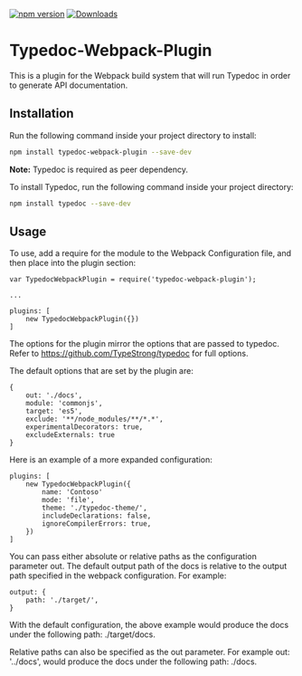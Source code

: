 [![npm version](https://img.shields.io/npm/v/typedoc-webpack-plugin.svg)](https://www.npmjs.com/package/typedoc-webpack-plugin)
[![Downloads](https://img.shields.io/npm/dm/typedoc-webpack-plugin.svg)](https://www.npmjs.com/package/typedoc-webpack-plugin)

# Typedoc-Webpack-Plugin
This is a plugin for the Webpack build system that will run Typedoc in order to generate API documentation.

## Installation

Run the following command inside your project directory to install:
```bash
npm install typedoc-webpack-plugin --save-dev
```

__Note:__ Typedoc is required as peer dependency. 

To install Typedoc, run the following command inside your project directory:
```bash
npm install typedoc --save-dev
```


## Usage

To use, add a require for the module to the Webpack Configuration file, and then place into the plugin section:

```
var TypedocWebpackPlugin = require('typedoc-webpack-plugin');

...

plugins: [
	new TypedocWebpackPlugin({})
]
```


The options for the plugin mirror the options that are passed to typedoc. Refer to https://github.com/TypeStrong/typedoc for full options. 

The default options that are set by the plugin are:

```
{
	out: './docs',
	module: 'commonjs',
	target: 'es5',
	exclude: '**/node_modules/**/*.*',
	experimentalDecorators: true,
	excludeExternals: true
}
```


Here is an example of a more expanded configuration:

```
plugins: [
	new TypedocWebpackPlugin({
		name: 'Contoso'
		mode: 'file',
		theme: './typedoc-theme/',
		includeDeclarations: false,
		ignoreCompilerErrors: true,
	})
]
```

You can pass either absolute or relative paths as the configuration parameter out. The default output path of the docs is relative to the output path specified in the webpack configuration. For example:

```
output: {
	path: './target/',
}
```

With the default configuration, the above example would produce the docs under the following path: ./target/docs.

Relative paths can also be specified as the out parameter. For example out: '../docs', would produce the docs under the following path: ./docs.
